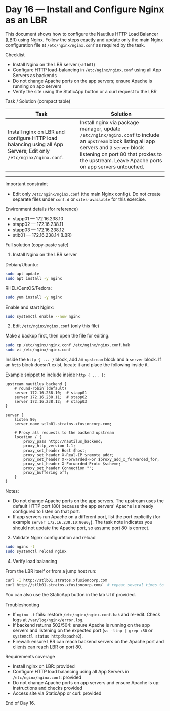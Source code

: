 # Day 16 — Install and Configure Nginx as an LBR

This document shows how to configure the Nautilus HTTP Load Balancer (LBR) using Nginx. Follow the steps exactly and update only the main Nginx configuration file at `/etc/nginx/nginx.conf` as required by the task.

Checklist

- Install Nginx on the LBR server (`stlb01`)
- Configure HTTP load-balancing in `/etc/nginx/nginx.conf` using all App Servers as backends
- Do not change Apache ports on the app servers; ensure Apache is running on app servers
- Verify the site using the StaticApp button or a curl request to the LBR

Task / Solution (compact table)

| Task                                                                                                             | Solution                                                                                                                                                                                                                                      |
| ---------------------------------------------------------------------------------------------------------------- | --------------------------------------------------------------------------------------------------------------------------------------------------------------------------------------------------------------------------------------------- |
| Install nginx on LBR and configure HTTP load balancing using all App Servers; Edit only `/etc/nginx/nginx.conf`. | Install nginx via package manager, update `/etc/nginx/nginx.conf` to include an `upstream` block listing all app servers and a `server` block listening on port 80 that proxies to the upstream. Leave Apache ports on app servers untouched. |

---

Important constraint

- Edit only `/etc/nginx/nginx.conf` (the main Nginx config). Do not create separate files under `conf.d` or `sites-available` for this exercise.

Environment details (for reference)

- stapp01 — 172.16.238.10
- stapp02 — 172.16.238.11
- stapp03 — 172.16.238.12
- stlb01 — 172.16.238.14 (LBR)

Full solution (copy-paste safe)

1. Install Nginx on the LBR server

Debian/Ubuntu:

```bash
sudo apt update
sudo apt install -y nginx
```

RHEL/CentOS/Fedora:

```bash
sudo yum install -y nginx
```

Enable and start Nginx:

```bash
sudo systemctl enable --now nginx
```

2. Edit `/etc/nginx/nginx.conf` (only this file)

Make a backup first, then open the file for editing.

```bash
sudo cp /etc/nginx/nginx.conf /etc/nginx/nginx.conf.bak
sudo vi /etc/nginx/nginx.conf
```

Inside the `http { ... }` block, add an `upstream` block and a `server` block. If an `http` block doesn't exist, locate it and place the following inside it.

Example snippet to include inside `http { ... }`:

```nginx
upstream nautilus_backend {
	# round-robin (default)
	server 172.16.238.10;  # stapp01
	server 172.16.238.11;  # stapp02
	server 172.16.238.12;  # stapp03
}

server {
	listen 80;
	server_name stlb01.stratos.xfusioncorp.com;

	# Proxy all requests to the backend upstream
	location / {
		proxy_pass http://nautilus_backend;
		proxy_http_version 1.1;
		proxy_set_header Host $host;
		proxy_set_header X-Real-IP $remote_addr;
		proxy_set_header X-Forwarded-For $proxy_add_x_forwarded_for;
		proxy_set_header X-Forwarded-Proto $scheme;
		proxy_set_header Connection "";
		proxy_buffering off;
	}
}
```

Notes:

- Do not change Apache ports on the app servers. The upstream uses the default HTTP port (80) because the app servers' Apache is already configured to listen on that port.
- If app servers run Apache on a different port, list the port explicitly (for example `server 172.16.238.10:8080;`). The task note indicates you should not update the Apache port, so assume port 80 is correct.

3. Validate Nginx configuration and reload

```bash
sudo nginx -t
sudo systemctl reload nginx
```

4. Verify load balancing

From the LBR itself or from a jump host run:

```bash
curl -I http://stlb01.stratos.xfusioncorp.com
curl http://stlb01.stratos.xfusioncorp.com/  # repeat several times to observe round-robin behaviour
```

You can also use the StaticApp button in the lab UI if provided.

Troubleshooting

- If `nginx -t` fails: restore `/etc/nginx/nginx.conf.bak` and re-edit. Check logs at `/var/log/nginx/error.log`.
- If backend returns 502/504: ensure Apache is running on the app servers and listening on the expected port (`ss -ltnp | grep :80` or `systemctl status httpd`/`apache2`).
- Firewall: ensure LBR can reach backend servers on the Apache port and clients can reach LBR on port 80.

Requirements coverage

- Install nginx on LBR: provided
- Configure HTTP load balancing using all App Servers in `/etc/nginx/nginx.conf`: provided
- Do not change Apache ports on app servers and ensure Apache is up: instructions and checks provided
- Access site via StaticApp or curl: provided

End of Day 16.
